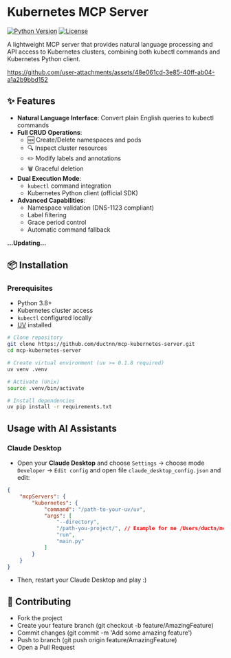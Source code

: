 # Kubernetes MCP Server 

[![Python Version](https://img.shields.io/badge/python-3.8+-blue.svg)](https://www.python.org/downloads/)
[![License](https://img.shields.io/badge/license-MIT-green.svg)](LICENSE)

A lightweight MCP server that provides natural language processing and API access to Kubernetes clusters, combining both kubectl commands and Kubernetes Python client.

https://github.com/user-attachments/assets/48e061cd-3e85-40ff-ab04-a1a2b9bbd152

## ✨ Features

- **Natural Language Interface**: Convert plain English queries to kubectl commands
- **Full CRUD Operations**:
  - 🆕 Create/Delete namespaces and pods
  - 🔍 Inspect cluster resources
  - ✏️ Modify labels and annotations
  - 🗑️ Graceful deletion
- **Dual Execution Mode**:
  - `kubectl` command integration
  - Kubernetes Python client (official SDK)
- **Advanced Capabilities**:
  - Namespace validation (DNS-1123 compliant)
  - Label filtering
  - Grace period control
  - Automatic command fallback

**...Updating...**

## 📦 Installation

### Prerequisites
- Python 3.8+
- Kubernetes cluster access
- `kubectl` configured locally
- [UV](https://github.com/astral-sh/uv) installed



```bash
# Clone repository
git clone https://github.com/ductnn/mcp-kubernetes-server.git 
cd mcp-kubernetes-server

# Create virtual environment (uv >= 0.1.8 required)
uv venv .venv

# Activate (Unix)
source .venv/bin/activate

# Install dependencies
uv pip install -r requirements.txt
```

## Usage with AI Assistants

### Claude Desktop

- Open your **Claude Desktop** and choose `Settings` -> choose mode `Developer` -> `Edit config` and open file `claude_desktop_config.json` and edit:

```json
{
    "mcpServers": {
        "kubernetes": {
            "command": "/path-to-your-uv/uv",
            "args": [
                "--directory",
                "/path-you-project/", // Example for me /Users/ductn/mcp-kubernetes-server
                "run",
                "main.py"
            ]
        }
    }
}
```

- Then, restart your Claude Desktop and play :)

## 🤝 Contributing
- Fork the project
- Create your feature branch (git checkout -b feature/AmazingFeature)
- Commit changes (git commit -m 'Add some amazing feature')
- Push to branch (git push origin feature/AmazingFeature)
- Open a Pull Request
